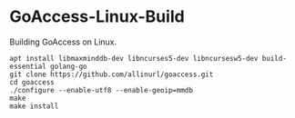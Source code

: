 # GoAccess-Linux-Build
Building GoAccess on Linux.

```
apt install libmaxminddb-dev libncurses5-dev libncursesw5-dev build-essential golang-go
git clone https://github.com/allinurl/goaccess.git
cd goaccess
./configure --enable-utf8 --enable-geoip=mmdb
make
make install
```
